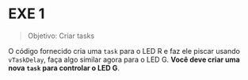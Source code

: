 # EXE 1

> Objetivo: Criar tasks

O código fornecido cria uma `task` para o LED R e faz ele piscar usando `vTaskDelay`, faça algo similar agora para o LED G. **Você deve criar uma nova `task` para controlar o LED G**.
